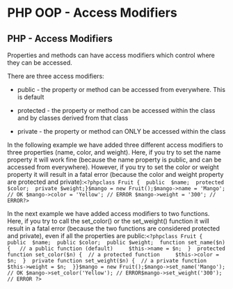 


# PHP OOP - Access Modifiers




## PHP - Access Modifiers


Properties and methods can have access modifiers which control where they can 
be accessed.


There are three access modifiers:
*  public - the property or 
  method can be accessed from everywhere. This is default

*  protected - the property or method can 
  be accessed within the 
  class and by classes derived from that class

*  private - the property or method can 
  ONLY be accessed within the class


In the following example we have added three different access modifiers to 
three properties (name, color, and weight). Here, if you try to set the name property it 
will work fine (because the name property is public, and can be accessed from 
everywhere). However, if you try 
to set the color or weight property it will result in a fatal 
error (because the color and weight property are protected and private):```
    <?phpclass Fruit {  public 
    $name;  protected $color;  private $weight;}$mango = new Fruit();$mango->name = 'Mango'; // OK $mango->color = 'Yellow'; // ERROR
    $mango->weight = '300'; // ERROR?> ```


In the next example we have added access modifiers to 
two functions. Here, if you try to call the set_color() or the set_weight() function it will result in a fatal 
error (because the two functions are considered protected and private), even if 
all the properties are public:```
    <?phpclass Fruit {  public 
    $name;  public $color;  public $weight;  function set_name($n) {  
    // a public function (default)    
    $this->name = $n;  }  protected function set_color($n) { 
    // a protected function    
    $this->color = $n;  }  private function set_weight($n) { 
    // a private function    
    $this->weight = $n;  }}$mango = new Fruit();$mango->set_name('Mango'); // OK
    $mango->set_color('Yellow'); // ERROR$mango->set_weight('300'); // ERROR
    ?> ```


